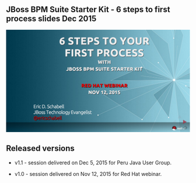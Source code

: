 JBoss BPM Suite Starter Kit - 6 steps to first process slides Dec 2015
----------------------------------------------------------------------
![Cover Slide](https://raw.githubusercontent.com/eschabell/presentation-webinar-bpm-starter-kit/master/cover.png)


Released versions
-----------------
- v1.1 - session delivered on Dec 5, 2015 for Peru Java User Group.

- v1.0 - session delivered on Nov 12, 2015 for Red Hat webinar.
